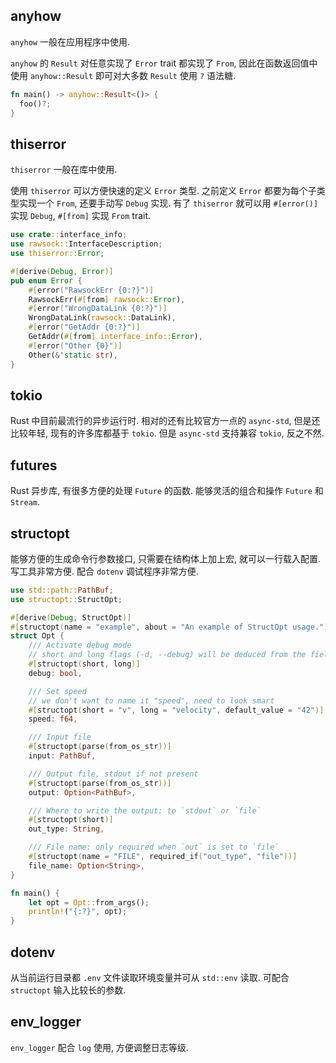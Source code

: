 ## anyhow

`anyhow` 一般在应用程序中使用.

`anyhow` 的 `Result` 对任意实现了 `Error` trait 都实现了 `From`, 因此在函数返回值中使用 `anyhow::Result` 即可对大多数 `Result` 使用 `?` 语法糖.

```rust
fn main() -> anyhow::Result<()> {
  foo()?;
}
```


## thiserror

`thiserror` 一般在库中使用.

使用 `thiserror` 可以方便快速的定义 `Error` 类型. 之前定义 `Error` 都要为每个子类型实现一个 `From`, 还要手动写 `Debug` 实现. 有了 `thiserror` 就可以用 `#[error()]` 实现 `Debug`, `#[from]` 实现 `From` trait.

```rust
use crate::interface_info;
use rawsock::InterfaceDescription;
use thiserror::Error;

#[derive(Debug, Error)]
pub enum Error {
    #[error("RawsockErr {0:?}")]
    RawsockErr(#[from] rawsock::Error),
    #[error("WrongDataLink {0:?}")]
    WrongDataLink(rawsock::DataLink),
    #[error("GetAddr {0:?}")]
    GetAddr(#[from] interface_info::Error),
    #[error("Other {0}")]
    Other(&'static str),
}
```

## tokio

Rust 中目前最流行的异步运行时. 相对的还有比较官方一点的 `async-std`, 但是还比较年轻, 现有的许多库都基于 `tokio`. 但是 `async-std` 支持兼容 `tokio`, 反之不然.

## futures

Rust 异步库, 有很多方便的处理 `Future` 的函数. 能够灵活的组合和操作 `Future` 和 `Stream`.

## structopt

能够方便的生成命令行参数接口, 只需要在结构体上加上宏, 就可以一行载入配置. 写工具非常方便. 配合 `dotenv` 调试程序非常方便.

```rust
use std::path::PathBuf;
use structopt::StructOpt;

#[derive(Debug, StructOpt)]
#[structopt(name = "example", about = "An example of StructOpt usage.")]
struct Opt {
    /// Activate debug mode
    // short and long flags (-d, --debug) will be deduced from the field's name
    #[structopt(short, long)]
    debug: bool,

    /// Set speed
    // we don't want to name it "speed", need to look smart
    #[structopt(short = "v", long = "velocity", default_value = "42")]
    speed: f64,

    /// Input file
    #[structopt(parse(from_os_str))]
    input: PathBuf,

    /// Output file, stdout if not present
    #[structopt(parse(from_os_str))]
    output: Option<PathBuf>,

    /// Where to write the output: to `stdout` or `file`
    #[structopt(short)]
    out_type: String,

    /// File name: only required when `out` is set to `file`
    #[structopt(name = "FILE", required_if("out_type", "file"))]
    file_name: Option<String>,
}

fn main() {
    let opt = Opt::from_args();
    println!("{:?}", opt);
}
```

## dotenv

从当前运行目录都 `.env` 文件读取环境变量并可从 `std::env` 读取. 可配合 `structopt` 输入比较长的参数.

## env_logger

`env_logger` 配合 `log` 使用, 方便调整日志等级.
